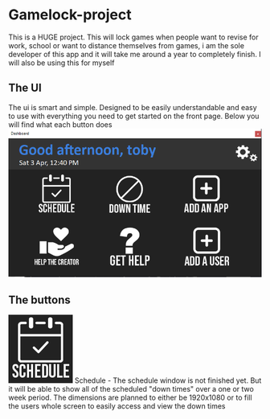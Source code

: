 # Gamelock-project
This is a HUGE project. This will lock games when people want to revise for work, school or want to distance themselves from games, i am the sole developer of this app and it will take me around a year to completely finish. I will also be using this for myself

## The UI
The ui is smart and simple. Designed to be easily understandable and easy to use with everything you need to get started on the front page. Below you will find what each button does
![](image/ui.png)

## The buttons

![](image/schedulebutton.png)
Schedule - The schedule window is not finished yet. But it will be able to show all of the scheduled "down times" over a one or two week period. The dimensions are planned to either be 1920x1080 or to fill the users whole screen to easily access and view the down times
